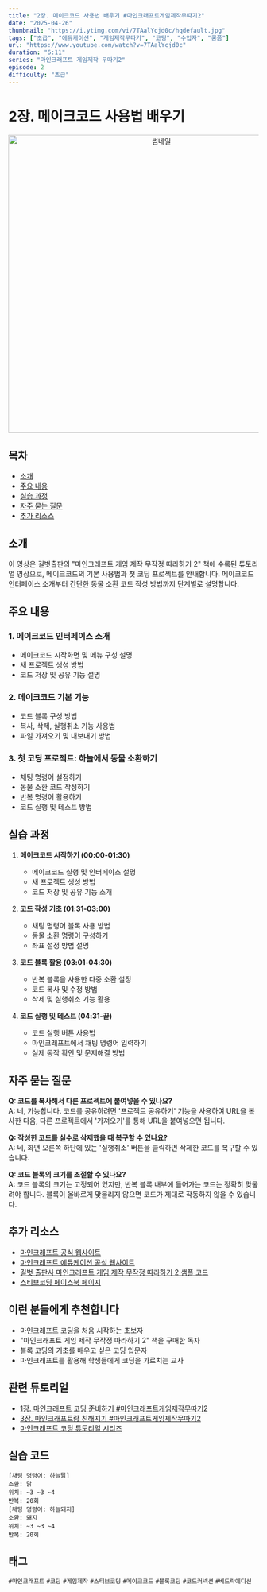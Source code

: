 ```yaml
---
title: "2장. 메이크코드 사용법 배우기 #마인크래프트게임제작무따기2"
date: "2025-04-26"
thumbnail: "https://i.ytimg.com/vi/7TAalYcjd0c/hqdefault.jpg"
tags: ["초급", "에듀케이션", "게임제작무따기", "코딩", "수업자", "롱폼"]
url: "https://www.youtube.com/watch?v=7TAalYcjd0c"
duration: "6:11"
series: "마인크래프트 게임제작 무따기2"
episode: 2
difficulty: "초급"
---
```

# 2장. 메이크코드 사용법 배우기
<div align="center">
  <img src="https://i.ytimg.com/vi/7TAalYcjd0c/hqdefault.jpg" alt="썸네일" width="600"/>
</div>

## 목차
- [소개](#소개)
- [주요 내용](#주요-내용)
- [실습 과정](#실습-과정)
- [자주 묻는 질문](#자주-묻는-질문)
- [추가 리소스](#추가-리소스)

## 소개
이 영상은 길벗출판의 "마인크래프트 게임 제작 무작정 따라하기 2" 책에 수록된 튜토리얼 영상으로, 메이크코드의 기본 사용법과 첫 코딩 프로젝트를 안내합니다. 메이크코드 인터페이스 소개부터 간단한 동물 소환 코드 작성 방법까지 단계별로 설명합니다.

## 주요 내용
### 1. 메이크코드 인터페이스 소개
- 메이크코드 시작화면 및 메뉴 구성 설명
- 새 프로젝트 생성 방법
- 코드 저장 및 공유 기능 설명

### 2. 메이크코드 기본 기능
- 코드 블록 구성 방법
- 복사, 삭제, 실행취소 기능 사용법
- 파일 가져오기 및 내보내기 방법

### 3. 첫 코딩 프로젝트: 하늘에서 동물 소환하기
- 채팅 명령어 설정하기
- 동물 소환 코드 작성하기
- 반복 명령어 활용하기
- 코드 실행 및 테스트 방법

## 실습 과정
1. **메이크코드 시작하기 (00:00-01:30)**
   - 메이크코드 실행 및 인터페이스 설명
   - 새 프로젝트 생성 방법
   - 코드 저장 및 공유 기능 소개

2. **코드 작성 기초 (01:31-03:00)**
   - 채팅 명령어 블록 사용 방법
   - 동물 소환 명령어 구성하기
   - 좌표 설정 방법 설명

3. **코드 블록 활용 (03:01-04:30)**
   - 반복 블록을 사용한 다중 소환 설정
   - 코드 복사 및 수정 방법
   - 삭제 및 실행취소 기능 활용

4. **코드 실행 및 테스트 (04:31-끝)**
   - 코드 실행 버튼 사용법
   - 마인크래프트에서 채팅 명령어 입력하기
   - 실제 동작 확인 및 문제해결 방법

## 자주 묻는 질문
**Q: 코드를 복사해서 다른 프로젝트에 붙여넣을 수 있나요?**  
A: 네, 가능합니다. 코드를 공유하려면 '프로젝트 공유하기' 기능을 사용하여 URL을 복사한 다음, 다른 프로젝트에서 '가져오기'를 통해 URL을 붙여넣으면 됩니다.

**Q: 작성한 코드를 실수로 삭제했을 때 복구할 수 있나요?**  
A: 네, 화면 오른쪽 하단에 있는 '실행취소' 버튼을 클릭하면 삭제한 코드를 복구할 수 있습니다.

**Q: 코드 블록의 크기를 조절할 수 있나요?**  
A: 코드 블록의 크기는 고정되어 있지만, 반복 블록 내부에 들어가는 코드는 정확히 맞물려야 합니다. 블록이 올바르게 맞물리지 않으면 코드가 제대로 작동하지 않을 수 있습니다.

## 추가 리소스
- [마인크래프트 공식 웹사이트](https://www.minecraft.net/)
- [마인크래프트 에듀케이션 공식 웹사이트](https://education.minecraft.net/)
- [길벗 출판사 마인크래프트 게임 제작 무작정 따라하기 2 샘플 코드](https://www.gilbut.co.kr/)
- [스티브코딩 페이스북 페이지](https://www.facebook.com/stvcoding/)

## 이런 분들에게 추천합니다
- 마인크래프트 코딩을 처음 시작하는 초보자
- "마인크래프트 게임 제작 무작정 따라하기 2" 책을 구매한 독자
- 블록 코딩의 기초를 배우고 싶은 코딩 입문자
- 마인크래프트를 활용해 학생들에게 코딩을 가르치는 교사

## 관련 튜토리얼
- [1장. 마인크래프트 코딩 준비하기 #마인크래프트게임제작무따기2](https://www.youtube.com/watch?v=eiD-ZX0gsu0)
- [3장. 마인크래프트랑 친해지기 #마인크래프트게임제작무따기2](https://www.youtube.com/watch?v=E_xX3v-EJWU)
- [마인크래프트 코딩 튜토리얼 시리즈](https://www.youtube.com/playlist?list=PLW8gTE45RUDvlRB9E7I-a14YQ8LpQoaXl)

## 실습 코드
```
[채팅 명령어: 하늘닭]
소환: 닭
위치: ~3 ~3 ~4
반복: 20회
[채팅 명령어: 하늘돼지]
소환: 돼지
위치: ~3 ~3 ~4
반복: 20회
```

## 태그
`#마인크래프트` `#코딩` `#게임제작` `#스티브코딩` `#메이크코드` `#블록코딩` `#코드커넥션` `#베드락에디션`